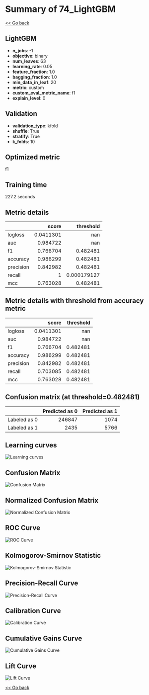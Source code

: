 # Summary of 74_LightGBM

[<< Go back](../README.md)


## LightGBM
- **n_jobs**: -1
- **objective**: binary
- **num_leaves**: 63
- **learning_rate**: 0.05
- **feature_fraction**: 1.0
- **bagging_fraction**: 1.0
- **min_data_in_leaf**: 20
- **metric**: custom
- **custom_eval_metric_name**: f1
- **explain_level**: 0

## Validation
 - **validation_type**: kfold
 - **shuffle**: True
 - **stratify**: True
 - **k_folds**: 10

## Optimized metric
f1

## Training time

227.2 seconds

## Metric details
|           |     score |     threshold |
|:----------|----------:|--------------:|
| logloss   | 0.0411301 | nan           |
| auc       | 0.984722  | nan           |
| f1        | 0.766704  |   0.482481    |
| accuracy  | 0.986299  |   0.482481    |
| precision | 0.842982  |   0.482481    |
| recall    | 1         |   0.000179127 |
| mcc       | 0.763028  |   0.482481    |


## Metric details with threshold from accuracy metric
|           |     score |   threshold |
|:----------|----------:|------------:|
| logloss   | 0.0411301 |  nan        |
| auc       | 0.984722  |  nan        |
| f1        | 0.766704  |    0.482481 |
| accuracy  | 0.986299  |    0.482481 |
| precision | 0.842982  |    0.482481 |
| recall    | 0.703085  |    0.482481 |
| mcc       | 0.763028  |    0.482481 |


## Confusion matrix (at threshold=0.482481)
|              |   Predicted as 0 |   Predicted as 1 |
|:-------------|-----------------:|-----------------:|
| Labeled as 0 |           246847 |             1074 |
| Labeled as 1 |             2435 |             5766 |

## Learning curves
![Learning curves](learning_curves.png)
## Confusion Matrix

![Confusion Matrix](confusion_matrix.png)


## Normalized Confusion Matrix

![Normalized Confusion Matrix](confusion_matrix_normalized.png)


## ROC Curve

![ROC Curve](roc_curve.png)


## Kolmogorov-Smirnov Statistic

![Kolmogorov-Smirnov Statistic](ks_statistic.png)


## Precision-Recall Curve

![Precision-Recall Curve](precision_recall_curve.png)


## Calibration Curve

![Calibration Curve](calibration_curve_curve.png)


## Cumulative Gains Curve

![Cumulative Gains Curve](cumulative_gains_curve.png)


## Lift Curve

![Lift Curve](lift_curve.png)



[<< Go back](../README.md)
